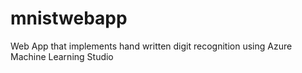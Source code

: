 # mnistwebapp
Web App that implements hand written digit recognition using Azure Machine Learning Studio


